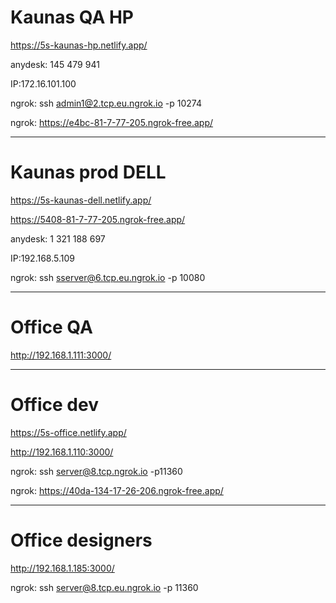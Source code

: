 # **Kaunas QA** HP

https://5s-kaunas-hp.netlify.app/

anydesk: 145 479 941

IP:172.16.101.100

ngrok: ssh admin1@2.tcp.eu.ngrok.io -p 10274

ngrok: https://e4bc-81-7-77-205.ngrok-free.app/
***


# **Kaunas prod** DELL

https://5s-kaunas-dell.netlify.app/

https://5408-81-7-77-205.ngrok-free.app/

anydesk:  1 321 188 697

IP:192.168.5.109

ngrok: ssh sserver@6.tcp.eu.ngrok.io -p 10080

***

# **Office QA**

http://192.168.1.111:3000/
***

# **Office dev**

https://5s-office.netlify.app/

http://192.168.1.110:3000/

ngrok: ssh server@8.tcp.ngrok.io -p11360

ngrok: https://40da-134-17-26-206.ngrok-free.app/
***

# **Office designers**

http://192.168.1.185:3000/

ngrok: ssh server@8.tcp.eu.ngrok.io -p 11360
